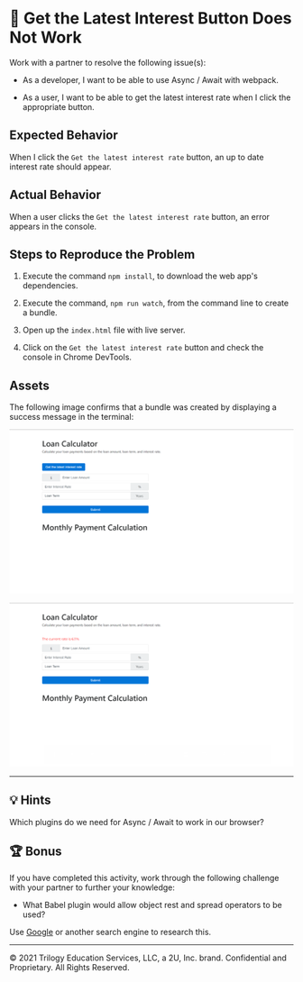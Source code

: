 # 🐛 Get the Latest Interest Button Does Not Work

Work with a partner to resolve the following issue(s):

* As a developer, I want to be able to use Async / Await with webpack.

* As a user, I want to be able to get the latest interest rate when I click the appropriate button.

## Expected Behavior

When I click the `Get the latest interest rate` button, an up to date interest rate should appear.

## Actual Behavior

When a user clicks the `Get the latest interest rate` button, an error appears in the console.

## Steps to Reproduce the Problem

1. Execute the command `npm install`, to download the web app's dependencies.

2. Execute the command, `npm run watch`, from the command line to create a bundle.

3. Open up the `index.html` file with live server.

4. Click on the `Get the latest interest rate` button and check the console in Chrome DevTools.

## Assets

The following image confirms that a bundle was created by displaying a success message in the terminal:

![Get the latest interest rate button on the web application.](./Assets/interest-button.png)

![The latest interest rate being displayed on the web application.](./Assets/interest.png)

---

## 💡 Hints

Which plugins do we need for Async / Await to work in our browser?

## 🏆 Bonus

If you have completed this activity, work through the following challenge with your partner to further your knowledge:

* What Babel plugin would allow object rest and spread operators to be used?

Use [Google](https://www.google.com) or another search engine to research this.

---
© 2021 Trilogy Education Services, LLC, a 2U, Inc. brand. Confidential and Proprietary. All Rights Reserved.
